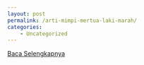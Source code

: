 ```yaml
---
layout: post
permalink: /arti-mimpi-mertua-laki-marah/
categories:
    - Uncategorized
---
```


[Baca Selengkapnya](/08)